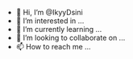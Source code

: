 - 👋 Hi, I’m @IkyyDsini
- 👀 I’m interested in ...
- 🌱 I’m currently learning ...
- 💞️ I’m looking to collaborate on ...
- 📫 How to reach me ...

<!---
IkyyDsini/IkyyDsini is a ✨ special ✨ repository because its `README.md` (this file) appears on your GitHub profile.
You can click the Preview link to take a look at your changes.
--->
